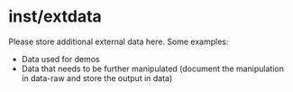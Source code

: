 # inst/extdata

Please store additional external data here. Some examples:
* Data used for demos
* Data that needs to be further manipulated (document the manipulation in data-raw and store the output in data)
